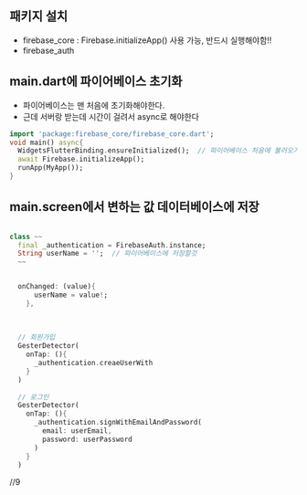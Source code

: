 ## 패키지 설치
* firebase_core : Firebase.initializeApp() 사용 가능, 반드시 실행해야함!!
* firebase_auth

## main.dart에 파이어베이스 초기화
* 파이어베이스는 맨 처음에 초기화해야한다.
* 근데 서버랑 받는데 시간이 걸려서 async로 해야한다
```dart
import 'package:firebase_core/firebase_core.dart';
void main() async{
  WidgetsFlutterBinding.ensureInitialized();  // 파이어베이스 처음에 불러오기
  await Firebase.initializeApp();
  runApp(MyApp());
}
```

## main.screen에서 변하는 값 데이터베이스에 저장
```dart 

class ~~
  final _authentication = FirebaseAuth.instance;
  String userName = '';  // 파이어베이스에 저장할것
  ~~


  onChanged: (value){
      userName = value!;
    },
    
    
  
  // 회원가입
  GesterDetector(
    onTap: (){
      _authentication.creaeUserWith
    }
  )
  
  // 로그인
  GesterDetector(
    onTap: (){
      _authentication.signWithEmailAndPassword(
        email: userEmail,
        password: userPassword
      )
    }
  )
```



//9

